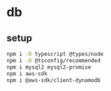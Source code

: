 # db

## setup

```bash
npm i -D typescript @types/node
npm i -D @tsconfig/recommended
npm i mysql2 mysql2-promise
npm i aws-sdk
npm i @aws-sdk/client-dynamodb

```
